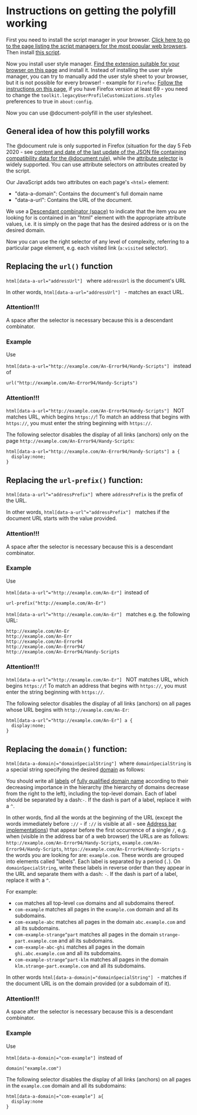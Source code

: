 # Instructions on getting the polyfill working

First you need to install the script manager in your browser. [Click here to go to the page listing the script managers for the most popular web browsers](https://github.com/OpenUserJS/OpenUserJS.org/wiki/Userscript-Beginners-HOWTO). Then install [this script](JavaScript.js).

Now you install user style manager. [Find the extension suitable for your browser on this page](https://github.com/openstyles/stylus/wiki/Stylish-alternatives) and install it. Instead of installing the user style manager, you can try to manually add the user style sheet to your browser, but it is not possible for every browser! - example for `Firefox`: [Follow the instructions on this page](http://kb.mozillazine.org/UserContent.css), if you have Firefox version at least 69 - you need to change the `toolkit.legacyUserProfileCustomizations.styles` preferences to true in `about:config`.

Now you can use @document-polyfill in the user stylesheet.

## General idea of how this polyfill works

The @document rule is only supported in Firefox (situation for the day 5 Feb 2020 - see  [content and date of the last update of the JSON file containing compatibility data for the @document rule](https://github.com/mdn/browser-compat-data/blob/master/css/at-rules/document.json)), while the [attribute selector](https://developer.mozilla.org/en-US/docs/Web/CSS/Attribute_selectors) is widely supported. You can use attribute selectors on attributes created by the script.

Our JavaScript adds two attributes on each page's `<html>` element:

* "data-a-domain": Contains the document's full domain name
* "data-a-url": Contains the URL of the document.

We use a [Descendant combinator (space)](https://developer.mozilla.org/en-US/docs/Web/CSS/Descendant_combinator) to indicate that the item you are looking for is contained in an "html" element with the appropriate attribute values, i.e. it is simply on the page that has the desired address or is on the desired domain.

Now you can use the right selector of any level of complexity, referring to a particular page element, e.g. each visited link (`a:visited` selector).


## Replacing the `url()` function

`html[data-a-url="addressUrl"] ` where `addressUrl` is the document's URL

In other words, `html[data-a-url="addressUrl"] ` - matches an exact URL.

### Attention!!!
A space after the selector is necessary because this is a descendant combinator.

### Example

Use

`html[data-a-url="http://example.com/An-Error94/Handy-Scripts"] ` instead of

```
url("http://example.com/An-Error94/Handy-Scripts")
```

### Attention!!!
```html[data-a-url="http://example.com/An-Error94/Handy-Scripts"] ``` NOT matches URL, which begins `https://`! To match an address that begins with `https://`, you must enter the string beginning with `https://`.

The following selector disables the display of all links (anchors) only on the page `http://example.com/An-Error94/Handy-Scripts`:

```
html[data-a-url="http://example.com/An-Error94/Handy-Scripts"] a {
  display:none;
}
```

## Replacing the `url-prefix()` function:

```html[data-a-url^="addressPrefix"] ```where `addressPrefix` is the prefix of the URL.

In other words, `html[data-a-url^="addressPrefix"] ` matches if the document URL starts with the value provided.

### Attention!!!
A space after the selector is necessary because this is a descendant combinator.

### Example

Use

```html[data-a-url^="http://example.com/An-Er"] ```instead of

```
url-prefix("http://example.com/An-Er")
```

```html[data-a-url^="http://example.com/An-Er"] ``` matches e.g. the following URL:

```
http://example.com/An-Er
http://example.com/An-Err
http://example.com/An-Error94
http://example.com/An-Error94/
http://example.com/An-Error94/Handy-Scripts
```

### Attention!!!
```html[data-a-url^="http://example.com/An-Er"] ``` NOT matches URL, which begins `https://`! To match an address that begins with `https://`, you must enter the string beginning with `https://`.

The following selector disables the display of all links (anchors) on all pages whose URL begins with `http://example.com/An-Er`:

```
html[data-a-url^="http://example.com/An-Er"] a {
  display:none;
}
```

## Replacing the `domain()` function:

`html[data-a-domain|="domainSpecialString"] `where `domainSpecialString` is a special string specifying the desired [domain](https://en.wikipedia.org/wiki/Domain_name) as follows:

You should write all [labels](https://en.wikipedia.org/wiki/Domain_name#Domain_name_syntax) of [fully qualified domain name](https://en.wikipedia.org/wiki/Fully_qualified_domain_name) according to their decreasing importance in the hierarchy (the hierarchy of domains decrease from the right to the left), including the top-level domain. Each of label should be separated by a dash:`-`. If the dash is part of a label, replace it with a `^`.

In other words, find all the words at the beginning of the URL (except the words immediately before `://` - if `://` is visible at all - see [Address bar implementations](https://en.wikipedia.org/wiki/Address_bar#Address_bar_implementations)) that appear before the first occurrence of a single `/`, e.g. when (visible in the address bar of a web browser) the URLs are as follows: `http://example.com/An-Error94/Handy-Scripts`, `example.com/An-Error94/Handy-Scripts`, `https://example.com/An-Error94/Handy-Scripts` - the words you are looking for are: `example.com`.
These words are grouped into elements called "labels". Each label is separated by a period (`.`). On `domainSpecialString`, write these labels in reverse order than they appear in the URL and separate them with a dash: `-`. If the dash is part of a label, replace it with a `^`.

For example:

* `com` matches all top-level `com` domains and all subdomains thereof.
* `com-example` matches all pages in the `example.com` domain and all its subdomains.
* `com-example-abc` matches all pages in the domain `abc.example.com` and all its subdomains.
* `com-example-strange^part` matches all pages in the domain `strange-part.example.com` and all its subdomains.
* `com-example-abc-ghi` matches all pages in the domain `ghi.abc.example.com` and all its subdomains.
* `com-example-strange^part-klm` matches all pages in the domain `klm.strange-part.example.com` and all its subdomains.

In other words `html[data-a-domain|="domainSpecialString"] ` - matches if the document URL is on the domain provided (or a subdomain of it).

### Attention!!!
A space after the selector is necessary because this is a descendant combinator.

### Example

Use

```html[data-a-domain|="com-example"] ```instead of

```
domain("example.com")
```

The following selector disables the display of all links (anchors) on all pages in the `example.com` domain and all its subdomains:

```
html[data-a-domain|="com-example"] a{
  display:none
}
```
